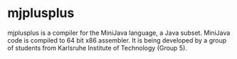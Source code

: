 mjplusplus
==========

mjplusplus is a compiler for the MiniJava language, a Java subset. MiniJava code is compiled to 64 bit x86 assembler. It is being developed by a group of students from Karlsruhe Institute of Technology (Group 5).